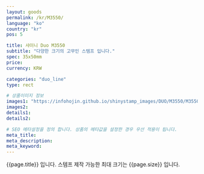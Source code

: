 ```yaml
---
layout: goods
permalink: /kr/M3550/
language: "ko"
country: "kr"
pos: 5

title: 샤이니 Duo M3550
subtitle: "다양한 크기의 고무인 스템프 입니다."
spec: 35x50mm
price:
currency: KRW

categories: "duo_line"
type: rect

# 상품이미지 정보
images1: "https://infohojin.github.io/shinystamp_images/DUO/M3550/M3550_1.jpg"
images2:
details1:
details2:    

# SEO 메타설정을 정의 합니다. 상품의 메타값을 설정한 경우 우선 적용이 됩니다.
meta_title: 
meta_description:
meta_keyword:
---
```


{{page.title}} 입니다. 스템프 제작 가능한 최대 크기는 {{page.size}} 입니다.